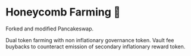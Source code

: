 # Honeycomb Farming 🐝
Forked and modified Pancakeswap.

Dual token farming with non inflationary governance token. Vault fee buybacks to counteract emission of secondary inflationary reward token. 
